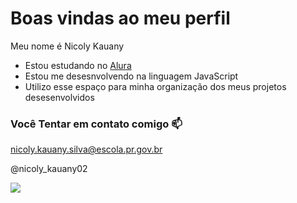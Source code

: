 # Boas vindas ao meu perfil

Meu nome é Nicoly Kauany
- Estou estudando no [Alura](https://alura.com.br)
- Estou me desesnvolvendo na linguagem JavaScript
- Utilizo esse espaço para minha organização dos meus projetos desesenvolvidos


###  Você Tentar em contato comigo 📫

nicoly.kauany.silva@escola.pr.gov.br

@nicoly_kauany02

![](https://media.tenor.com/OX25wtaG3d8AAAAd/kitty-baby-speech-bubble.gif) 
